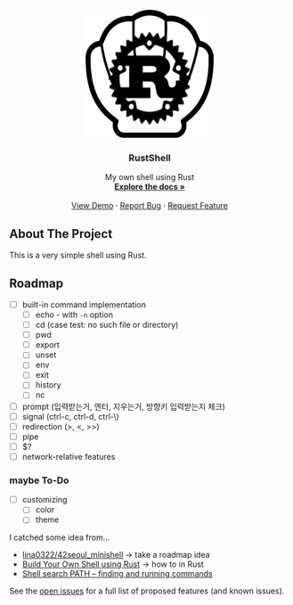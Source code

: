 <div id="top"></div>
<!--
*** Thanks for checking out the Best-README-Template. If you have a suggestion
*** that would make this better, please fork the repo and create a pull request
*** or simply open an issue with the tag "enhancement".
*** Don't forget to give the project a star!
*** Thanks again! Now go create something AMAZING! :D
-->


<!-- PROJECT LOGO -->
<br />
<div align="center">
  <a href="https://github.com/TwoPair/RustShell">
    <img src="images/rustshell_logo.png" alt="Logo" width="230" height="230">
  </a>

  <h3 align="center">RustShell</h3>

  <p align="center">
    My own shell using Rust
    <br />
    <a href="https://github.com/TwoPair/RustShell"><strong>Explore the docs »</strong></a>
    <br />
    <br />
    <a href="https://github.com/TwoPair/RustShell">View Demo</a>
    ·
    <a href="https://github.com/TwoPair/RustShell/issues">Report Bug</a>
    ·
    <a href="https://github.com/TwoPair/RustShell/issues">Request Feature</a>
  </p>
</div>


<!-- PROJECT SHIELDS -->



<!-- ABOUT THE PROJECT -->
## About The Project

<!-- screenshot will be added here -->
This is a very simple shell using Rust.


<!-- ROADMAP -->
## Roadmap

- [ ] built-in command implementation
  - [ ] echo - with `-n` option
  - [ ] cd (case test: no such file or directory)
  - [ ] pwd
  - [ ] export
  - [ ] unset
  - [ ] env
  - [ ] exit
  - [ ] history
  - [ ] nc
- [ ] prompt (입력받는거, 엔터, 지우는거, 방향키 입력받는지 체크)
- [ ] signal (ctrl-c, ctrl-d, ctrl-\\)
- [ ] redirection (>, <, >>)
- [ ] pipe
- [ ] $?
- [ ] network-relative features

### maybe To-Do
- [ ] customizing
  - [ ] color
  - [ ] theme

I catched some idea from...
- [lina0322/42seoul_minishell](https://github.com/lina0322/42seoul_minishell) -> take a roadmap idea
- [Build Your Own Shell using Rust](https://www.joshmcguigan.com/blog/build-your-own-shell-rust/) -> how to in Rust
- [Shell search PATH – finding and running commands](http://teaching.idallen.com/cst8207/13w/notes/400_search_path.html)

See the [open issues](https://github.com/othneildrew/Best-README-Template/issues) for a full list of proposed features (and known issues).
